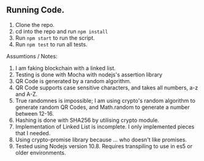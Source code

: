## Running Code. 

1. Clone the repo. 
2. cd into the repo and run `npm install`
3. Run `npm start` to run the script. 
4. Run `npm test` to run all tests.

Assumtions / Notes:
1. I am faking blockchain with a linked list. 
2. Testing is done with Mocha with nodejs's assertion library
3. QR Code is generated by a random algorithm. 
4. QR Code supports case sensitive characters, and takes all numbers, a-z and A-Z. 
5. True randomnes is impossible; I am using crypto's random algorithm to generate random QR Codes, and Math.random to generate a number between 12-16. 
6. Hashing is done with SHA256 by utilising crypto module. 
7. Implementation of Linked List is incomplete. I only implemented pieces that I needed. 
8. Using crypto-promise library because ... who doesn't like promises.
9. Tested using Nodejs version 10.8. Requires transpiling to use in es5 or older environments. 
